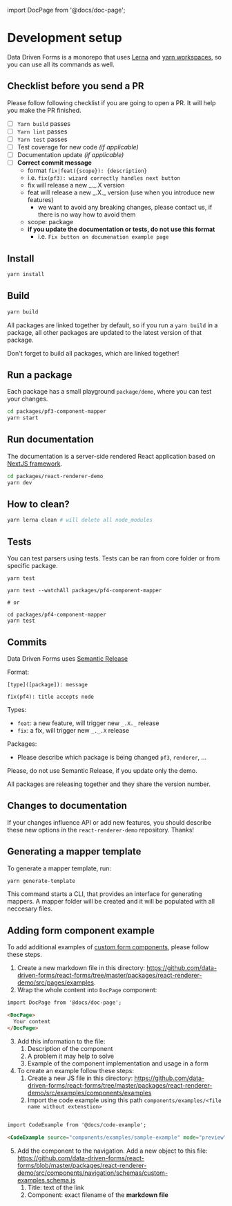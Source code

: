 import DocPage from '@docs/doc-page';

<DocPage>

# Development setup

Data Driven Forms is a monorepo that uses [Lerna](https://github.com/lerna/lerna) and [yarn workspaces](https://classic.yarnpkg.com/blog/2017/08/02/introducing-workspaces/), so you can use all its commands as well.

## Checklist before you send a PR

Please follow following checklist if you are going to open a PR. It will help you make the PR finished.

- [ ] `Yarn build` passes
- [ ] `Yarn lint` passes
- [ ] `Yarn test` passes
- [ ] Test coverage for new code *(if applicable)*
- [ ] Documentation update *(if applicable)*
- [ ] **Correct commit message**
   - format `fix|feat({scope}): {description}`
   - i.e. `fix(pf3): wizard correctly handles next button`
   - fix will release a new \_.\_.X version
   - feat will release a new \_.X.\_ version (use when you introduce new features)
     - we want to avoid any breaking changes, please contact us, if there is no way how to avoid them
   - scope: package
   - **if you update the documentation or tests, do not use this format**
     - i.e. `Fix button on documenation example page`

## Install

```bash
yarn install
```

## Build

```bash
yarn build
```

All packages are linked together by default, so if you run a `yarn build` in a package, all other packages are updated to the latest version of that package.

Don't forget to build all packages, which are linked together!

## Run a package

Each package has a small playground `package/demo`, where you can test your changes.

```bash
cd packages/pf3-component-mapper
yarn start
```

## Run documentation

The documentation is a server-side rendered React application based on [NextJS framework](https://nextjs.org/).

```bash
cd packages/react-renderer-demo
yarn dev
```

## How to clean?

```bash
yarn lerna clean # will delete all node_modules
```

## Tests

You can test parsers using tests. Tests can be ran from core folder or from specific package.

```console
yarn test

yarn test --watchAll packages/pf4-component-mapper

# or

cd packages/pf4-component-mapper
yarn test
```

## Commits

Data Driven Forms uses [Semantic Release](https://github.com/semantic-release/commit-analyzer)

Format:

```
[type]([package]): message

fix(pf4): title accepts node
```

Types:
- `feat`: a new feature, will trigger new `_.X._` release
- `fix`: a fix, will trigger new `_._.X` release

Packages:
- Please describe which package is being changed `pf3`, `renderer`, ...

Please, do not use Semantic Release, if you update only the demo.

All packages are releasing together and they share the version number.

## Changes to documentation

If your changes influence API or add new features, you should describe these new options in the `react-renderer-demo` repository. Thanks!

## Generating a mapper template

To generate a mapper template, run:

```bash
yarn generate-template
```

This command starts a CLI, that provides an interface for generating mappers. A mapper folder will be created and it will be populated with all neccesary files.
## Adding form component example

To add additional examples of [custom form components](/examples/sample-example), please follow these steps.

1. Create a new markdown file in this directory: https://github.com/data-driven-forms/react-forms/tree/master/packages/react-renderer-demo/src/pages/examples.
2. Wrap the whole content into `DocPage` component:
```md
import DocPage from '@docs/doc-page';

<DocPage>
  Your content
</DocPage>

```
3. Add this information to the file:
    1.  Description of the component
    2. A problem it may help to solve
    3. Example of the component implementation and usage in a form
4. To create an example follow these steps:
    1. Create a new JS file in this directory: https://github.com/data-driven-forms/react-forms/tree/master/packages/react-renderer-demo/src/examples/components/examples
    2. Import the code example using this path `components/examples/<file name without extenstion>`

```md

import CodeExample from '@docs/code-example';

<CodeExample source="components/examples/sample-example" mode="preview" />

```
5. Add the component to the navigation. Add a new object to this file: https://github.com/data-driven-forms/react-forms/blob/master/packages/react-renderer-demo/src/components/navigation/schemas/custom-examples.schema.js
    1. Title: text of the link
    2. Component: exact filename of the **markdown file**

</DocPage>
